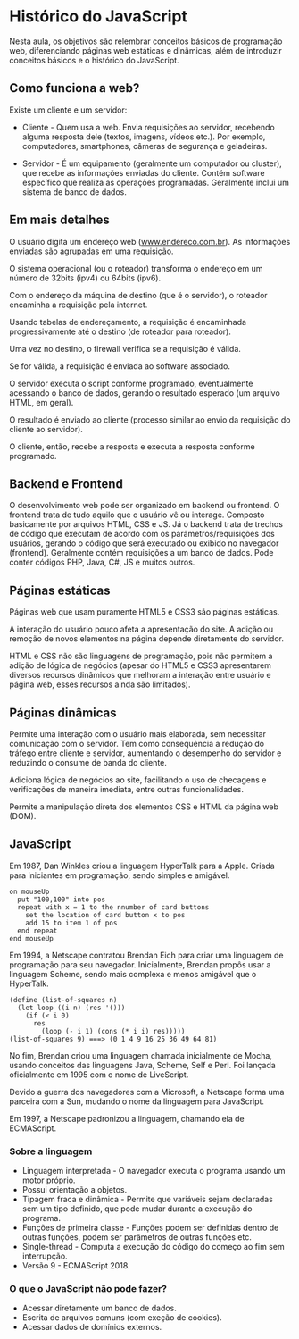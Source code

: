 # Histórico do JavaScript

Nesta aula, os objetivos são relembrar conceitos básicos de programação web, diferenciando páginas web estáticas e dinâmicas, além de introduzir conceitos básicos e o histórico do JavaScript.

## Como funciona a web?

Existe um cliente e um servidor:

- Cliente - Quem usa a web. Envia requisições ao servidor, recebendo alguma resposta dele (textos, imagens, vídeos etc.). Por exemplo, computadores, smartphones, câmeras de segurança e geladeiras.

- Servidor - É um equipamento (geralmente um computador ou cluster), que recebe as informações enviadas do cliente. Contém software específico que realiza as operações programadas. Geralmente inclui um sistema de banco de dados.

## Em mais detalhes

O usuário digita um endereço web (www.endereco.com.br). As informações enviadas são agrupadas em uma requisição.

O sistema operacional (ou o roteador) transforma o endereço em um número de 32bits (ipv4) ou 64bits (ipv6).

Com o endereço da máquina de destino (que é o servidor), o roteador encaminha a requisição pela internet.

Usando tabelas de endereçamento, a requisição é encaminhada progressivamente até o destino (de roteador para roteador).

Uma vez no destino, o firewall verifica se a requisição é válida.

Se for válida, a requisição é enviada ao software associado.

O servidor executa o script conforme programado, eventualmente acessando o banco de dados, gerando o resultado esperado (um arquivo HTML, em geral).

O resultado é enviado ao cliente (processo similar ao envio da requisição do cliente ao servidor).

O cliente, então, recebe a resposta e executa a resposta conforme programado.

## Backend e Frontend

O desenvolvimento web pode ser organizado em backend ou frontend. O frontend trata de tudo aquilo que o usuário vê ou interage. Composto basicamente por arquivos HTML, CSS e JS. Já o backend trata de trechos de código que executam de acordo com os parâmetros/requisições dos usuários, gerando o código que será executado ou exibido no navegador (frontend). Geralmente contém requisições a um banco de dados. Pode conter códigos PHP, Java, C#, JS e muitos outros.

## Páginas estáticas

Páginas web que usam puramente HTML5 e CSS3 são páginas estáticas.

A interação do usuário pouco afeta a apresentação do site. A adição ou remoção de novos elementos na página depende diretamente do servidor.

HTML e CSS não são linguagens de programação, pois não permitem a adição de lógica de negócios (apesar do HTML5 e CSS3 apresentarem diversos recursos dinâmicos que melhoram a interação entre usuário e página web, esses recursos ainda são limitados).

## Páginas dinâmicas

Permite uma interação com o usuário mais elaborada, sem necessitar comunicação com o servidor. Tem como consequência a redução do tráfego entre cliente e servidor, aumentando o desempenho do servidor e reduzindo o consume de banda do cliente.

Adiciona lógica de negócios ao site, facilitando o uso de checagens e verificações de maneira imediata, entre outras funcionalidades.

Permite a manipulação direta dos elementos CSS e HTML da página web (DOM).

## JavaScript

Em 1987, Dan Winkles criou a linguagem HyperTalk para a Apple. Criada para iniciantes em programação, sendo simples e amigável.

```
on mouseUp
  put "100,100" into pos
  repeat with x = 1 to the nnumber of card buttons
    set the location of card button x to pos
    add 15 to item 1 of pos
  end repeat
end mouseUp
```

Em 1994, a Netscape contratou Brendan Eich para criar uma linguagem de programação para seu navegador. Inicialmente, Brendan propôs usar a linguagem Scheme, sendo mais complexa e menos amigável que o HyperTalk.

```
(define (list-of-squares n)
  (let loop ((i n) (res '()))
    (if (< i 0)
      res
        (loop (- i 1) (cons (* i i) res)))))
(list-of-squares 9) ===> (0 1 4 9 16 25 36 49 64 81)
```

No fim, Brendan criou uma linguagem chamada inicialmente de Mocha, usando conceitos das linguagens Java, Scheme, Self e Perl. Foi lançada oficialmente em 1995 com o nome de LiveScript.

Devido a guerra dos navegadores com a Microsoft, a Netscape forma uma parceira com a Sun, mudando o nome da linguagem para JavaScript.

Em 1997, a Netscape padronizou a linguagem, chamando ela de ECMAScript.

### Sobre a linguagem

- Linguagem interpretada - O navegador executa o programa usando um motor próprio.
- Possui orientação a objetos.
- Tipagem fraca e dinâmica - Permite que variáveis sejam declaradas sem um tipo definido, que pode mudar durante a execução do programa.
- Funções de primeira classe - Funções podem ser definidas dentro de outras funções, podem ser parâmetros de outras funções etc.
- Single-thread - Computa a execução do código do começo ao fim sem interrupção.
- Versão 9 - ECMAScript 2018.

### O que o JavaScript não pode fazer?

- Acessar diretamente um banco de dados.
- Escrita de arquivos comuns (com exeção de cookies).
- Acessar dados de domínios externos.


